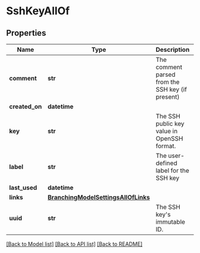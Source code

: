 # SshKeyAllOf

## Properties
Name | Type | Description | Notes
------------ | ------------- | ------------- | -------------
**comment** | **str** | The comment parsed from the SSH key (if present) | [optional] 
**created_on** | **datetime** |  | [optional] 
**key** | **str** | The SSH public key value in OpenSSH format. | [optional] 
**label** | **str** | The user-defined label for the SSH key | [optional] 
**last_used** | **datetime** |  | [optional] 
**links** | [**BranchingModelSettingsAllOfLinks**](BranchingModelSettingsAllOfLinks.md) |  | [optional] 
**uuid** | **str** | The SSH key&#39;s immutable ID. | [optional] 

[[Back to Model list]](../README.md#documentation-for-models) [[Back to API list]](../README.md#documentation-for-api-endpoints) [[Back to README]](../README.md)


